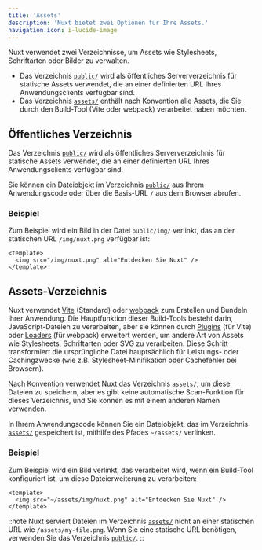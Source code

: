 ```yaml
---
title: 'Assets'
description: 'Nuxt bietet zwei Optionen für Ihre Assets.'
navigation.icon: i-lucide-image
---
```


Nuxt verwendet zwei Verzeichnisse, um Assets wie Stylesheets, Schriftarten oder Bilder zu verwalten.

- Das Verzeichnis [`public/`](/docs/de/guide/directory-structure/public) wird als öffentliches Serververzeichnis für statische Assets verwendet, die an einer definierten URL Ihres Anwendungsclients verfügbar sind.
- Das Verzeichnis [`assets/`](/docs/de/guide/directory-structure/assets) enthält nach Konvention alle Assets, die Sie durch den Build-Tool (Vite oder webpack) verarbeitet haben möchten.

## Öffentliches Verzeichnis

Das Verzeichnis [`public/`](/docs/de/guide/directory-structure/public) wird als öffentliches Serververzeichnis für statische Assets verwendet, die an einer definierten URL Ihres Anwendungsclients verfügbar sind.

Sie können ein Dateiobjekt im Verzeichnis [`public/`](/docs/de/guide/directory-structure/public) aus Ihrem Anwendungscode oder über die Basis-URL `/` aus dem Browser abrufen.

### Beispiel

Zum Beispiel wird ein Bild in der Datei `public/img/` verlinkt, das an der statischen URL `/img/nuxt.png` verfügbar ist:

```vue [app.vue]
<template>
  <img src="/img/nuxt.png" alt="Entdecken Sie Nuxt" />
</template>
```

## Assets-Verzeichnis

Nuxt verwendet [Vite](https://vite.dev/de/guide/assets.html) (Standard) oder [webpack](https://webpack.js.org/de/guides/asset-management) zum Erstellen und Bundeln Ihrer Anwendung. Die Hauptfunktion dieser Build-Tools besteht darin, JavaScript-Dateien zu verarbeiten, aber sie können durch [Plugins](https://vite.dev/de/plugins) (für Vite) oder [Loaders](https://webpack.js.org/de/loaders) (für webpack) erweitert werden, um andere Art von Assets wie Stylesheets, Schriftarten oder SVG zu verarbeiten. Diese Schritt transformiert die ursprüngliche Datei hauptsächlich für Leistungs- oder Cachingzwecke (wie z.B. Stylesheet-Minifikation oder Cachefehler bei Browsern).

Nach Konvention verwendet Nuxt das Verzeichnis [`assets/`](/docs/de/guide/directory-structure/assets), um diese Dateien zu speichern, aber es gibt keine automatische Scan-Funktion für dieses Verzeichnis, und Sie können es mit einem anderen Namen verwenden.

In Ihrem Anwendungscode können Sie ein Dateiobjekt, das im Verzeichnis [`assets/`](/docs/de/guide/directory-structure/assets) gespeichert ist, mithilfe des Pfades `~/assets/` verlinken.

### Beispiel

Zum Beispiel wird ein Bild verlinkt, das verarbeitet wird, wenn ein Build-Tool konfiguriert ist, um diese Dateierweiterung zu verarbeiten:

```vue [app.vue]
<template>
  <img src="~/assets/img/nuxt.png" alt="Entdecken Sie Nuxt" />
</template>
```

::note
Nuxt serviert Dateien im Verzeichnis [`assets/`](/docs/de/guide/directory-structure/assets) nicht an einer statischen URL wie `/assets/my-file.png`. Wenn Sie eine statische URL benötigen, verwenden Sie das Verzeichnis [`public/`](#public-verzeichnis).
::
